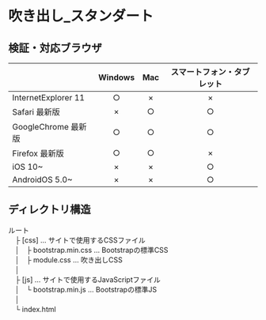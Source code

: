 # 吹き出し_スタンダート

## 検証・対応ブラウザ  
|| **Windows** | **Mac** | **スマートフォン・タブレット** |
|:----- |:-----:|:-----:|:-----:|
|InternetExplorer 11|○|×|×|
|Safari 最新版|×|○|○|
|GoogleChrome 最新版|○|○|○|
|Firefox 最新版|○|○|×|
|iOS 10~|×|×|○|
|AndroidOS 5.0~|×|×|○|  
 
 
## ディレクトリ構造  
 ルート  
　├ [css] … サイトで使用するCSSファイル  
　│　├ bootstrap.min.css … Bootstrapの標準CSS  
　│　├ module.css … 吹き出しCSS      
　│    
　├ [js] … サイトで使用するJavaScriptファイル  
　│　└ bootstrap.min.js … Bootstrapの標準JS          
　│  
　└ index.html
